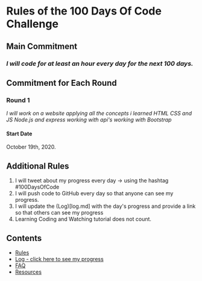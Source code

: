 # Rules of the 100 Days Of Code Challenge

## Main Commitment
### *I will code for at least an hour every day for the next 100 days.*

## Commitment for Each Round
### Round 1 
*I will work on a website applying all the concepts i learned*
*HTML CSS and JS*
*Node.js and express*
*working with api's*
*working with Bootstrap*

#### Start Date
October 19th, 2020.

## Additional Rules
1. I will tweet about my progress every day -> using the hashtag #100DaysOfCode
2. I will push code to GitHub every day so that anyone can see my progress.
3. I will update the (Log)[log.md] with the day's progress and provide a link so that others can see my progress
4. Learning Coding and Watching tutorial does not count.



## Contents
* [Rules](rules.md)
* [Log - click here to see my progress](r1-log.md)
* [FAQ](FAQ.md)
* [Resources](resources.md)
